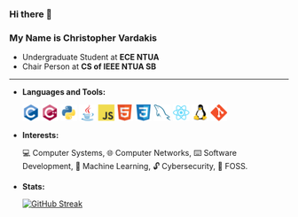 ### Hi there 👋
### My Name is Christopher Vardakis
- Undergraduate Student at **ECE NTUA**
- Chair Person at **CS of IEEE NTUA SB**
---
- **Languages and Tools:**

  <img src="https://github.com/devicons/devicon/blob/master/icons/c/c-original.svg" alt="c" width="30" height="30"/> </a> 
  <img src="https://github.com/devicons/devicon/blob/master/icons/cplusplus/cplusplus-original.svg" alt="c++" width="30" height="30"/> 
  <img src="https://github.com/devicons/devicon/blob/master/icons/python/python-original.svg" alt="python" width="30" height="30"/> 
  <img src="https://github.com/devicons/devicon/blob/master/icons/java/java-original.svg" alt="java" width="30" height="30"/> 
  <img src="https://github.com/devicons/devicon/blob/master/icons/javascript/javascript-original.svg" alt="C++" width="30" height="30"/> 
  <img src="https://github.com/devicons/devicon/blob/master/icons/html5/html5-original.svg" alt="python" width="30" height="30"/> 
  <img src="https://github.com/devicons/devicon/blob/master/icons/css3/css3-original.svg" alt="java" width="30" height="30"/> 
  <img src="https://github.com/devicons/devicon/blob/master/icons/mysql/mysql-original.svg" alt="java" width="30" height="30"/> 
  <img src="https://github.com/devicons/devicon/blob/master/icons/react/react-original.svg" alt="C++" width="30" height="30"/>
  <img src="https://github.com/devicons/devicon/blob/master/icons/linux/linux-original.svg" alt="C++" width="30" height="30"/> 
  <img src="https://github.com/devicons/devicon/blob/master/icons/git/git-original.svg" alt="C++" width="30" height="30"/> 

- **Interests:** 

    💻 Computer Systems, 🌐 Computer Networks, ⌨️ Software Development, 🤖 Machine Learning, 🔓 Cybersecurity, 🐧 FOSS.
    
    
- **Stats:** 
    
    [![GitHub Streak](http://github-readme-streak-stats.herokuapp.com?user=SeekerRook&theme=react&hide_border=true&date_format=j%2Fn%5B%2FY%5D)](https://git.io/streak-stats)
<!--  https://github.com/devicons/devicon/blob/master/icons/twitter/twitter-original.svg-->

